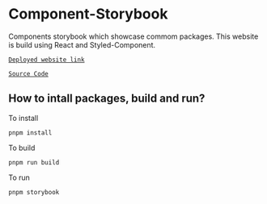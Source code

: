 # Component-Storybook
Components storybook which showcase commom packages. This website is build using React and Styled-Component.

  [`Deployed website link`](https://component-storybook.vercel.app)

  [`Source Code`](https://github.com/rashikashaw/portfolio/tree/main/apps/component-stories)

## How to intall packages, build and run?
To install
```
pnpm install
```
To build   
```
pnpm run build
```
 To run
``` 
pnpm storybook
```
